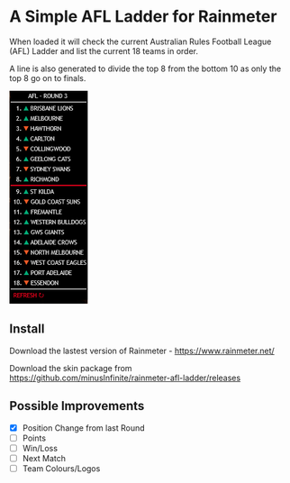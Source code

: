 # A Simple AFL Ladder for Rainmeter

When loaded it will check the current Australian Rules Football League (AFL) Ladder and list the current 18 teams in order.

A line is also generated to divide the top 8 from the bottom 10 as only the top 8 go on to finals.

![skin example](./skin_example.png)

## Install

Download the lastest version of Rainmeter - <https://www.rainmeter.net/>

Download the skin package from <https://github.com/minusInfinite/rainmeter-afl-ladder/releases>

## Possible Improvements

- [X] Position Change from last Round
- [ ] Points
- [ ] Win/Loss
- [ ] Next Match
- [ ] Team Colours/Logos
